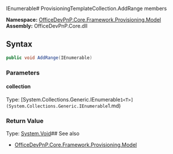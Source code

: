 IEnumerable# ProvisioningTemplateCollection.AddRange members
  

**Namespace:** [OfficeDevPnP.Core.Framework.Provisioning.Model](OfficeDevPnP.Core.Framework.Provisioning.Model.md)  
**Assembly:** OfficeDevPnP.Core.dll  
## Syntax
```C#
public void AddRange(IEnumerable)
```
### Parameters
#### collection
Type: [System.Collections.Generic.IEnumerable`1<T>](System.Collections.Generic.IEnumerable`1<T>.md) 
#### 
### Return Value
Type: [System.Void](System.Void.md)## See also
- [OfficeDevPnP.Core.Framework.Provisioning.Model](OfficeDevPnP.Core.Framework.Provisioning.Model.md)
